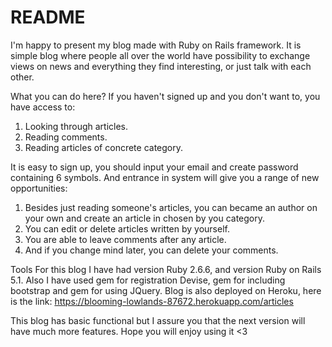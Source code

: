 # README

I'm happy to present my blog made with Ruby on Rails framework. It is simple blog where people all over the world have possibility to exchange views on news and everything they find interesting, or just talk with each other.

What you can do here?
If you haven't signed up and you don't want to, you have access to:
1. Looking through articles.
2. Reading comments.
3. Reading articles of concrete category.

It is easy to sign up, you should input your email and create password containing 6 symbols. And entrance in system will give you a range of new opportunities:
1. Besides just reading someone's articles, you can became an author on your own and create an article in chosen by you category.
2. You can edit or delete articles written by yourself.
3. You are able to leave comments after any article.
4. And if you change mind later, you can delete your comments.

Tools
For this blog I have had version Ruby 2.6.6, and version Ruby on Rails 5.1. Also I have used gem for registration Devise, gem for including bootstrap and gem for using JQuery. Blog is also deployed on Heroku, here is the link: 
https://blooming-lowlands-87672.herokuapp.com/articles

This blog has basic functional but I assure you that the next version will have much more features. Hope you will enjoy using it <3


